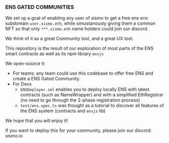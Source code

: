 ### ENS GATED COMMUNITIES

We set up a goal of enabling any user of sismo to get a free ens ens subdomain `user.sismo.eth`, while simustanously giving them a common NFT so that only `***.sismo.eth` name holders could join our discord.

We think of it as a great Community tool, and a great UX tool.

This repository is the result of our exploration of most parts of the ENS smart contracts as well as its npm library `ensjs`

We open-source it: 
  - For teams: any team could use this codebase to offer free ENS and create a ENS Gated Community.
  - For Devs
    - `ENSDeployer.sol` enables you to deploy locally ENS with latest contracts (such as NameWrapper) and with a simplified EthRegistrar (no need to go through the 2-phase registration process)
    - `test/ens.spec.ts` was thought as a tutorial to discover all features of the ENS system (contracts and `ensjs` lib)

We hope that you will enjoy it!

If you want to deploy this for your community, please join our discord: sismo.io

